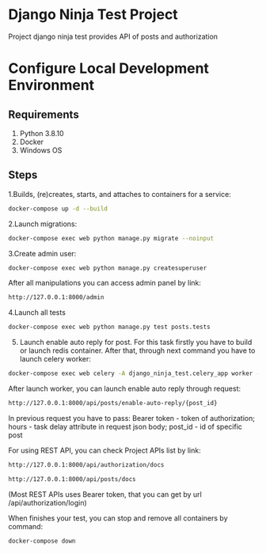 # Django Ninja Test Project

Project django ninja test provides API of posts and authorization

# Configure Local Development Environment
## Requirements
1. Python 3.8.10
2. Docker
3. Windows OS

## Steps
1.Builds, (re)creates, starts, and attaches to containers for a service: 
```bash
docker-compose up -d --build
```

2.Launch migrations:
```bash
docker-compose exec web python manage.py migrate --noinput
```

3.Create admin user:
```bash
docker-compose exec web python manage.py createsuperuser
```
After all manipulations you can access admin panel by link:
```bash 
http://127.0.0.1:8000/admin
```
4.Launch all tests
```bash 
docker-compose exec web python manage.py test posts.tests
```
5. Launch enable auto reply for post. For this task firstly you have to build or launch redis container. After that,
through next command you have to launch celery worker:
```bash 
docker-compose exec web celery -A django_ninja_test.celery_app worker --loglevel=INFO -P solo
```
After launch worker, you can launch enable auto reply through request:
```bash 
http://127.0.0.1:8000/api/posts/enable-auto-reply/{post_id}
```
In previous request you have to pass:
    Bearer token - token of authorization;
    hours - task delay attribute in request json body;
    post_id - id of specific post

For using REST API, you can check Project APIs list by link:
```bash 
http://127.0.0.1:8000/api/authorization/docs
```
```bash
http://127.0.0.1:8000/api/posts/docs
```
(Most REST APIs uses Bearer token, that you can get by url /api/authorization/login)

 
When finishes your test, you can stop and remove all containers by command:
```bash
docker-compose down
```
